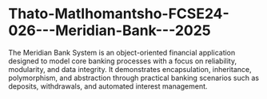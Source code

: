 # Thato-Matlhomantsho-FCSE24-026---Meridian-Bank---2025
The Meridian Bank System is an object-oriented financial application designed to model core banking processes with a focus on reliability, modularity, and data integrity. It demonstrates encapsulation, inheritance, polymorphism, and abstraction through practical banking scenarios such as deposits, withdrawals, and automated interest management.

